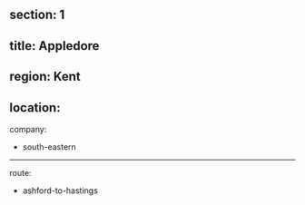 section: 1
----
title: Appledore
----
region: Kent
----
location: 
----
company:
- south-eastern
----
route:
- ashford-to-hastings
